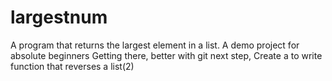 # largestnum
A program that returns the largest element in a list. A demo project for absolute beginners
Getting there, better with git
next step, 
Create a to write function that reverses a list(2)
